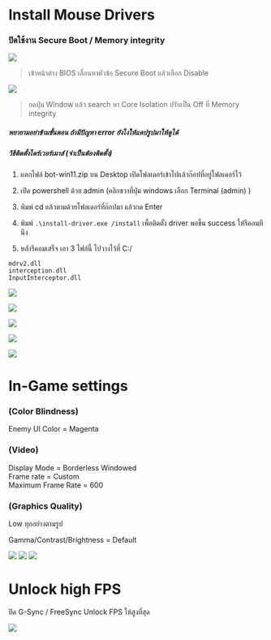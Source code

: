 # Install Mouse Drivers

### ปิดใช้งาน Secure Boot / Memory integrity

![](https://blog.janjan.net/wp/wp-content/uploads/2022/10/asrock-uefi-secure-boot-enabled-02.jpg)
> เข้าหน้าต่าง BIOS เลื่อนหาหัวข้อ Secure Boot แล้วเลือก Disable

![](https://media.discordapp.net/attachments/1033371424972349440/1033395675657932870/unknown.png)
> กดปุ่ม Window แล้ว search หา Core Isolation ปรับเป็น Off ที่ Memory integrity

##### พยายามอย่าข้ามขั้นตอน ถ้ามีปัญหา error ยังไงให้แคปรูปมาให้ดูได้
##### วิธีติดตั้งไดร์เวอร์เมาส์ (จำเป็นต้องติดตั้ง)


1. แตกไฟล์ bot-win11.zip บน Desktop เปิดโฟลเดอร์เข้าไปแล้วก๊อปที่อยู่โฟลเดอร์ไว้
2. เปิด powershell ด้วย admin  (คลิกขวาที่ปุ่ม windows เลือก Terminal (admin) )
3. พิมพ์ cd แล้วตามด้วยโฟลเดอร์ที่ก๊อปมา แล้วกด Enter
4. พิมพ์  ```.\install-driver.exe /install```   เพื่อติดตั้ง driver พอขึ้น success ให้รีคอมทีนึง

5. หลังรีคอมเสร็จ เอา 3 ไฟล์นี้ ไปวางไว้ที่ C:/
```
mdrv2.dll
interception.dll
InputInterceptor.dll
```

![](https://media.discordapp.net/attachments/1033371424972349440/1033396183080636477/unknown.png)

![](https://images2.imgbox.com/80/e2/HPVUlfEH_o.png)

![](https://media.discordapp.net/attachments/1033371424972349440/1033397082653995159/unknown.png)

![](https://media.discordapp.net/attachments/1033371424972349440/1033397640253145148/unknown.png)

![](https://media.discordapp.net/attachments/1033371424972349440/1033398253267456192/unknown.png)


# In-Game settings

### (Color Blindness) <br />
Enemy UI Color  =  Magenta

### (Video) <br />
Display Mode = Borderless Windowed <br />
Frame rate = Custom <br />
Maximum Frame Rate = 600

### (Graphics Quality) <br />
Low ทุกอย่างตามรูป

Gamma/Contrast/Brightness = Default

![](https://i.imgur.com/INbk0xj.png)
![](https://i.imgur.com/zkeczgN.png)
![](https://i.imgur.com/BC0bRWu.png)

# Unlock high FPS

ปิด G-Sync / FreeSync Unlock FPS ให้สูงที่สุด

![](https://i.imgur.com/OsqeQf1.png)

